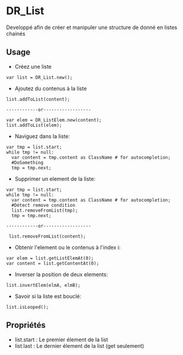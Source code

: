 # DR_List 
Developpé afin de créer et manipuler une structure de donné en listes chainés


## Usage
- Créez une liste
```
var list = DR_List.new();
```
- Ajoutez du contenus à la liste
```
list.addToList(content);

------------or------------------

var elem = DR_ListElem.new(content);
list.addToList(elem);
```
- Naviguez dans la liste:
```
var tmp = list.start;
while tmp != null:
  var content = tmp.content as ClassName # for autocompletion;
  #DoSomething
  tmp = tmp.next;
```
- Supprimer un element de la liste:
```
var tmp = list.start;
while tmp != null:
  var content = tmp.content as ClassName # for autocompletion;
  #Détect remove condition
  list.removeFromList(tmp);
  tmp = tmp.next;
  
------------or------------------
 
 list.removeFromList(content);
```
- Obtenir l'element ou le contenus à l'index i:
```
var elem = list.getListElemAt(0);
var content = list.getContentAt(0);
```
- Inverser la position de deux elements:
```
list.invertElem(elmA, elmB);
```
- Savoir si la liste est bouclé:
```
list.isLooped();
```

## Propriétés
- list.start : Le premier élement de la list
- list.last : Le dernier élement de la list (get seulement)
